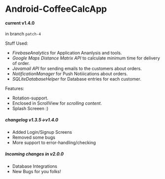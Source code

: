 # Android-CoffeeCalcApp
#### current v1.4.0

in branch ```patch-4```


Stuff Used:
- *FirebaseAnalytics* for Application Ananlysis and tools.
- *Google Maps Distance Matrix API* to calculate minimum time for delivery of order.
- *Javamail API* for sending emails to the customers about orders.
- *NotificationManager* for Push Notiiications about orders.
- *SQLiteDatabaseHelper* for Database entries for each customer.

Features:
- Rotation-support.
- Enclosed in ScrollView for *scrolling content*.
- Splash Screeen :)

##### changelog v1.3.5->v1.4.0
- Added Login/Signup Screens
- Removed some bugs
- More support to error-handling/checking

##### Incoming changes in v2.0.0
- Database Integrations
- New Bugs for you folks!
